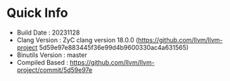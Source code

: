 # Quick Info
* Build Date : 20231128
* Clang Version : ZyC clang version 18.0.0 (https://github.com/llvm/llvm-project 5d59e97e883445f36e99d4b9600330ac4a631565)
* Binutils Version : master
* Compiled Based : https://github.com/llvm/llvm-project/commit/5d59e97e

